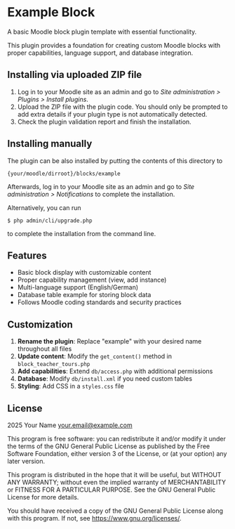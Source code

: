 # Example Block #

A basic Moodle block plugin template with essential functionality.

This plugin provides a foundation for creating custom Moodle blocks with proper capabilities, language support, and database integration.

## Installing via uploaded ZIP file ##

1. Log in to your Moodle site as an admin and go to _Site administration >
   Plugins > Install plugins_.
2. Upload the ZIP file with the plugin code. You should only be prompted to add
   extra details if your plugin type is not automatically detected.
3. Check the plugin validation report and finish the installation.

## Installing manually ##

The plugin can be also installed by putting the contents of this directory to

    {your/moodle/dirroot}/blocks/example

Afterwards, log in to your Moodle site as an admin and go to _Site administration >
Notifications_ to complete the installation.

Alternatively, you can run

    $ php admin/cli/upgrade.php

to complete the installation from the command line.

## Features ##

- Basic block display with customizable content
- Proper capability management (view, add instance)
- Multi-language support (English/German)
- Database table example for storing block data
- Follows Moodle coding standards and security practices

## Customization ##

1. **Rename the plugin**: Replace "example" with your desired name throughout all files
2. **Update content**: Modify the `get_content()` method in `block_teacher_tours.php`
3. **Add capabilities**: Extend `db/access.php` with additional permissions
4. **Database**: Modify `db/install.xml` if you need custom tables
5. **Styling**: Add CSS in a `styles.css` file

## License ##

2025 Your Name <your.email@example.com>

This program is free software: you can redistribute it and/or modify it under
the terms of the GNU General Public License as published by the Free Software
Foundation, either version 3 of the License, or (at your option) any later
version.

This program is distributed in the hope that it will be useful, but WITHOUT ANY
WARRANTY; without even the implied warranty of MERCHANTABILITY or FITNESS FOR A
PARTICULAR PURPOSE.  See the GNU General Public License for more details.

You should have received a copy of the GNU General Public License along with
this program.  If not, see <https://www.gnu.org/licenses/>.
